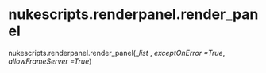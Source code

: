 # nukescripts.renderpanel.render_panel
nukescripts.renderpanel.render_panel(__list_ , _exceptOnError =True_, _allowFrameServer =True_)